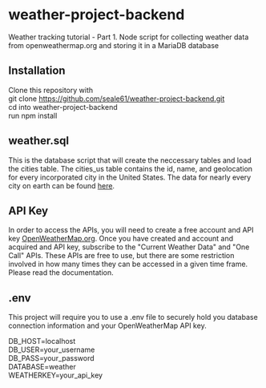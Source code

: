 # weather-project-backend
Weather tracking tutorial - Part 1. Node script for collecting weather data from openweathermap.org and storing it in a MariaDB database  

## Installation
Clone this repository with  
git clone <https://github.com/seale61/weather-project-backend.git>  
cd into weather-project-backend  
run npm install  
  
## weather.sql
This is the database script that will create the neccessary tables and load the cities table. The cities_us table contains the id, name, and geolocation for every incorporated city in the United States. The data for nearly every city on earth can be found [here](http://bulk.openweathermap.org/sample/city.list.json.gz).  

## API Key
In order to access the APIs, you will need to create a free account and API key [OpenWeatherMap.org](https://home.openweathermap.org). Once you have created and account and acquired and API key, subscribe to the "Current Weather Data" and "One Call" APIs. These APIs are free to use, but there are some restriction involved in how many times they can be accessed in a given time frame. Please read the documentation.  

## .env
This project will require you to use a .env file to securely hold you database connection information and your OpenWeatherMap API key.  
  
DB_HOST=localhost  
DB_USER=your_username  
DB_PASS=your_password  
DATABASE=weather  
WEATHERKEY=your_api_key  
